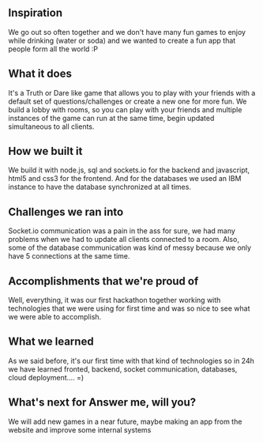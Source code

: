 ## Inspiration

We go out so often together and we don't have many fun games to enjoy while drinking (water or soda) and we wanted to create a fun app that people form all the world :P

## What it does

It's a Truth or Dare like game that allows you to play with your friends with a default set of questions/challenges or create a new one for more fun. We build a lobby with rooms, so you can play with your friends and multiple instances of the game can run at the same time, begin updated simultaneous to all clients.

## How we built it 

We build it with node.js, sql and sockets.io for the backend and javascript, html5 and css3 for the frontend. And for the databases we used an IBM instance to have the database synchronized at all times.

## Challenges we ran into

Socket.io communication was a pain in the ass for sure, we had many problems when we had to update all clients connected to a room. Also, some of the database communication was kind of messy because we only have 5 connections at the same time.

## Accomplishments that we're proud of

Well, everything, it was our first hackathon together working with technologies that we were using for first time and was so nice to see what we were able to accomplish.

## What we learned

As we said before, it's our first time with that kind of technologies so in 24h we have learned fronted, backend, socket communication, databases, cloud deployment.... =)

## What's next for Answer me, will you?

We will add new games in a near future, maybe making an app from the website and improve some internal systems
